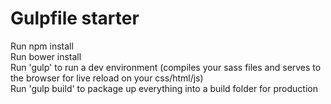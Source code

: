 <h1>Gulpfile starter</h1>

Run npm install <br/>
Run bower install <br/>
Run 'gulp' to run a dev environment (compiles your sass files and serves to the browser for live reload on your css/html/js) <br/>
Run 'gulp build' to package up everything into a build folder for production
